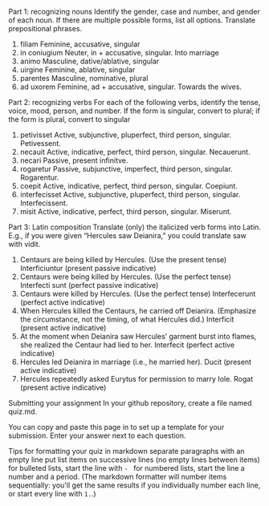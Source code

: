 Part 1: recognizing nouns
Identify the gender, case and number, and gender of each noun. If there are multiple possible forms, list all options. 
Translate prepositional phrases.

1. filiam
Feminine, accusative, singular
2. in coniugium
Neuter, in + accusative, singular. Into marriage
3. animo
Masculine, dative/ablative, singular
4. uirgine
Feminine, ablative, singular
5. parentes
Masculine, nominative, plural
6. ad uxorem
Feminine, ad + accusative, singular. Towards the wives.  

Part 2: recognizing verbs
For each of the following verbs, identify the tense, voice, mood, person, and number.
If the form is singular, convert to plural; if the form is plural, convert to singular
1. petivisset
Active, subjunctive, pluperfect, third person, singular. Petivessent.
2. necauit
Active, indicative, perfect, third person, singular. Necauerunt.  
3. necari
Passive, present infinitve. 
4. rogaretur
Passive, subjunctive, imperfect, third person, singular. Rogarentur.
5. coepit
Active, indicative, perfect, third person, singular. Coepiunt. 
6. interfecisset
Active, subjunctive, pluperfect, third person, singular. Interfecissent.
7. misit
Active, indicative, perfect, third person, singular. Miserunt. 


Part 3: Latin composition
Translate (only) the italicized verb forms into Latin. E.g., if you were given “Hercules saw Deianira,” you could translate saw with vidit.

1. Centaurs are being killed by Hercules. (Use the present tense)
Interficiuntur (present passive indicative)
2. Centaurs were being killed by Hercules. (Use the perfect tense)
Interfecti sunt (perfect passive indicative)
3. Centaurs were killed by Hercules. (Use the perfect tense)
Interfecerunt (perfect active indicative)
4. When Hercules killed the Centaurs, he carried off Deianira. (Emphasize the circumstance, not the timing, of what Hercules did.)
Interficit (present active indicative)
5. At the moment when Deianira saw Hercules’ garment burst into flames, she realized the Centaur had lied to her.
Interfecit (perfect active indicative)
6. Hercules led Deianira in marriage (i.e., he married her).
Ducit (present active indicative)
7. Hercules repeatedly asked Eurytus for permission to marry Iole.
Rogat (present active indicative)

Submitting your assignment
In your github repository, create a file named quiz.md.

You can copy and paste this page in to set up a template for your submission. Enter your answer next to each question.

Tips for formatting your quiz in markdown
separate paragraphs with an empty line
put list items on successive lines (no empty lines between items)
for bulleted lists, start the line with `- `
for numbered lists, start the line a number and a period. (The markdown formatter will number items sequentially: you'll get the same results if you individually number each line, or start every line with `1.`.)
